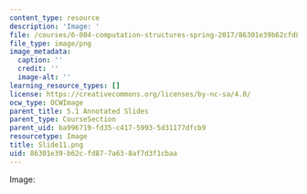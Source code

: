 ```yaml
---
content_type: resource
description: 'Image: '
file: /courses/6-004-computation-structures-spring-2017/86301e39b62cfd877a638af7d3f1cbaa_Slide11.png
file_type: image/png
image_metadata:
  caption: ''
  credit: ''
  image-alt: ''
learning_resource_types: []
license: https://creativecommons.org/licenses/by-nc-sa/4.0/
ocw_type: OCWImage
parent_title: 5.1 Annotated Slides
parent_type: CourseSection
parent_uid: ba996719-fd35-c417-5993-5d31177dfcb9
resourcetype: Image
title: Slide11.png
uid: 86301e39-b62c-fd87-7a63-8af7d3f1cbaa
---
```

Image: 